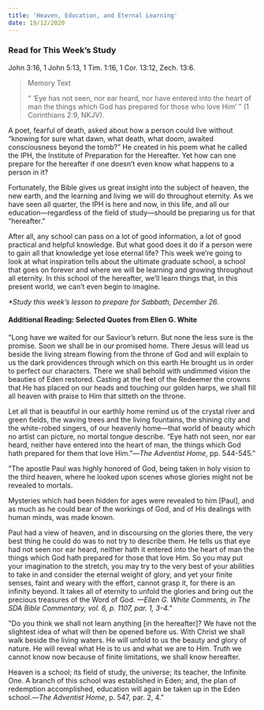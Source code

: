 ```yaml
---
title: 'Heaven, Education, and Eternal Learning'
date: 19/12/2020
---
```


### Read for This Week’s Study
John 3:16, 1 John 5:13, 1 Tim. 1:16, 1 Cor. 13:12, Zech. 13:6.

> <p>Memory Text</p>
> “ ‘Eye has not seen, nor ear heard, nor have entered into the heart of man the things which God has prepared for those who love Him’ ” (1 Corinthians 2:9, NKJV).

A poet, fearful of death, asked about how a person could live without “knowing for sure what dawn, what death, what doom, awaited consciousness beyond the tomb?” He created in his poem what he called the IPH, the Institute of Preparation for the Hereafter. Yet how can one prepare for the hereafter if one doesn’t even know what happens to a person in it?

Fortunately, the Bible gives us great insight into the subject of heaven, the new earth, and the learning and living we will do throughout eternity. As we have seen all quarter, the IPH is here and now, in this life, and all our education—regardless of the field of study—should be preparing us for that “hereafter.”

After all, any school can pass on a lot of good information, a lot of good practical and helpful knowledge. But what good does it do if a person were to gain all that knowledge yet lose eternal life? This week we’re going to look at what inspiration tells about the ultimate graduate school, a school that goes on forever and where we will be learning and growing throughout all eternity. In this school of the hereafter, we’ll learn things that, in this present world, we can’t even begin to imagine.

_*Study this week’s lesson to prepare for Sabbath, December 26._

#### Additional Reading: Selected Quotes from Ellen G. White

"Long have we waited for our Saviour’s return. But none the less sure is the promise. Soon we shall be in our promised home. There Jesus will lead us beside the living stream flowing from the throne of God and will explain to us the dark providences through which on this earth He brought us in order to perfect our characters. There we shall behold with undimmed vision the beauties of Eden restored. Casting at the feet of the Redeemer the crowns that He has placed on our heads and touching our golden harps, we shall fill all heaven with praise to Him that sitteth on the throne.

Let all that is beautiful in our earthly home remind us of the crystal river and green fields, the waving trees and the living fountains, the shining city and the white-robed singers, of our heavenly home—that world of beauty which no artist can picture, no mortal tongue describe. “Eye hath not seen, nor ear heard, neither have entered into the heart of man, the things which God hath prepared for them that love Him.”—_The Adventist Home_, pp. 544-545."

"The apostle Paul was highly honored of God, being taken in holy vision to the third heaven, where he looked upon scenes whose glories might not be revealed to mortals.

Mysteries which had been hidden for ages were revealed to him [Paul], and as much as he could bear of the workings of God, and of His dealings with human minds, was made known.

Paul had a view of heaven, and in discoursing on the glories there, the very best thing he could do was to not try to describe them. He tells us that eye had not seen nor ear heard, neither hath it entered into the heart of man the things which God hath prepared for those that love Him. So you may put your imagination to the stretch, you may try to the very best of your abilities to take in and consider the eternal weight of glory, and yet your finite senses, faint and weary with the effort, cannot grasp it, for there is an infinity beyond. It takes all of eternity to unfold the glories and bring out the precious treasures of the Word of God. _—Ellen G. White Comments, in _The SDA Bible Commentary_, vol. 6, p. 1107, par. 1, 3-4."_

"Do you think we shall not learn anything [in the hereafter]? We have not the slightest idea of what will then be opened before us. With Christ we shall walk beside the living waters. He will unfold to us the beauty and glory of nature. He will reveal what He is to us and what we are to Him. Truth we cannot know now because of finite limitations, we shall know hereafter.

Heaven is a school; its field of study, the universe; its teacher, the Infinite One. A branch of this school was established in Eden; and, the plan of redemption accomplished, education will again be taken up in the Eden school.—_The Adventist Home_, p. 547, par. 2, 4."